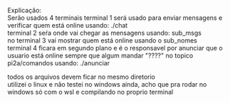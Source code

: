 Explicação:<br>
Serão usados 4 terminais
terminal 1 será usado para enviar mensagens e verificar quem está online usando: ./chat<br>
terminal 2 seŕa onde vai chegar as mensagens usando: sub_msgs<br>
no terminal 3 vai mostrar quem está online usando o sub_nomes<br>
terminal 4 ficara em segundo plano e é o responsavel por anunciar que o usuario está online sempre que algum mandar "????" no topico pi2a/comandos usando: ./anunciar<br>

todos os arquivos devem ficar no mesmo diretorio<br>
utilizei o linux e não testei no windows ainda, acho que pra rodar no windows só com o wsl e compilando no proprio terminal <br>

